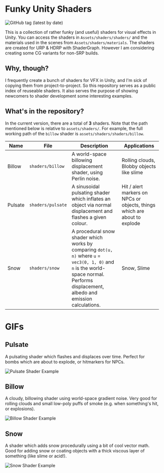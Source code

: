 # Funky Unity Shaders
![GitHub tag (latest by date)](https://img.shields.io/github/v/tag/blewert/funky-unity-shaders)

This is a collection of rather funky (and useful) shaders for visual effects in Unity. You can access the shaders in `Assets/shaders/shaders/` and the materials used in the scenes from `Assets/shaders/materials`. The shaders are created for URP & HDRP with ShaderGraph. However I am considering creating some CG variants for non-SRP builds.

## Why, though?
I frequently create a bunch of shaders for VFX in Unity, and I'm sick of copying them from project-to-project. So this repository serves as a public index of reuseable shaders. It also serves the purpose of showing newcomers to shader development some interesting examples.

## What's in the repository?
In the current version, there are a total of **3** shaders. Note that the path mentioned below is relative to `assets/shaders/`. For example, the full working path of the `billow` shader is `assets/shaders/shaders/billow`.

| Name | File | Description | Applications |
| ---- | ---- | ----------- | ------------ |
| Billow | `shaders/billow` | A world-space billowing displacement shader, using Perlin noise. | Rolling clouds, Blobby objects like slime
| Pulsate | `shaders/pulsate` | A sinusoidal pulsating shader which inflates an object via normal displacement and flashes a given colour. | Hit / alert markers on NPCs or objects, things which are about to explode
| Snow | `shaders/snow` | A procedural snow shader which works by comparing `dot(u, n)` where `u` = `vec3(0, 1, 0)` and `n` is the world-space normal. Performs displacement, albedo and emission calculations. | Snow, Slime

# GIFs

## Pulsate
A pulsating shader which flashes and displaces over time. Perfect for bombs which are about to explode, or hitmarkers for NPCs.

![Pulsate Shader Example](https://cdn.discordapp.com/attachments/689485748654833682/802567005541761074/2021-01-21_14-02-22.gif)



## Billow
A cloudy, billowing shader using world-space gradient noise. Very good for rolling clouds and small low-poly puffs of smoke (e.g. when something's hit, or explosions).

![Billow Shader Example](https://cdn.discordapp.com/attachments/689485748654833682/802964512272678963/2021-01-24_18-13-29.gif)


## Snow
A shader which adds snow procedurally using a bit of cool vector math. Good for adding snow or coating objects with a thick viscous layer of something (like slime or acid!).

![Snow Shader Example](https://cdn.discordapp.com/attachments/689485748654833682/802972557719371776/2021-01-24_18-45-48.gif)

